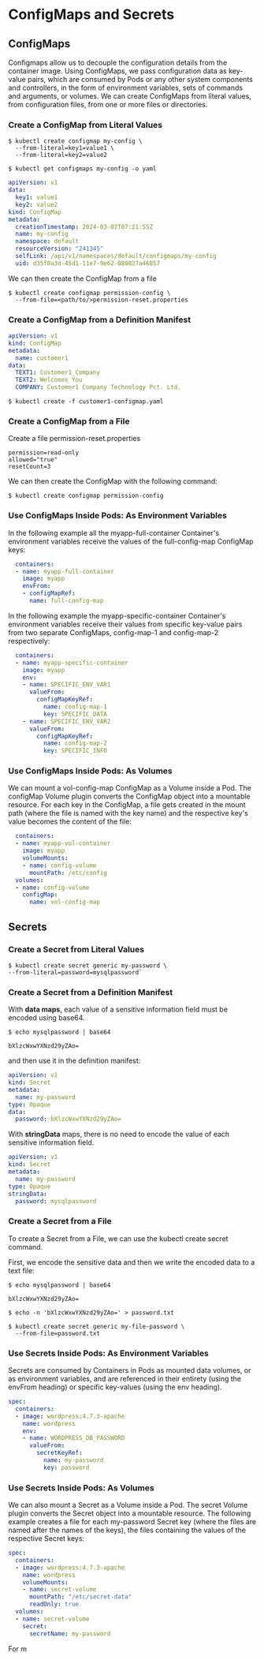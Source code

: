 # ConfigMaps and Secrets

## ConfigMaps

Configmaps allow us to decouple the configuration details from the container image. Using ConfigMaps, we pass configuration data as key-value pairs, which are consumed by Pods or any other system components and controllers, in the form of environment variables, sets of commands and arguments, or volumes. We can create ConfigMaps from literal values, from configuration files, from one or more files or directories.

### Create a ConfigMap from Literal Values

```
$ kubectl create configmap my-config \
  --from-literal=key1=value1 \
  --from-literal=key2=value2

$ kubectl get configmaps my-config -o yaml
```
```yaml
apiVersion: v1
data:
  key1: value1
  key2: value2
kind: ConfigMap
metadata:
  creationTimestamp: 2024-03-02T07:21:55Z
  name: my-config
  namespace: default
  resourceVersion: "241345"
  selfLink: /api/v1/namespaces/default/configmaps/my-config
  uid: d35f0a3d-45d1-11e7-9e62-080027a46057
  ```
  
  We can then create the ConfigMap from a file

```
$ kubectl create configmap permission-config \
  --from-file=<path/to/>permission-reset.properties
```

### Create a ConfigMap from a Definition Manifest

```yaml
apiVersion: v1
kind: ConfigMap
metadata:
  name: customer1
data:
  TEXT1: Customer1_Company
  TEXT2: Welcomes You
  COMPANY: Customer1 Company Technology Pct. Ltd.
```
```
$ kubectl create -f customer1-configmap.yaml
```

### Create a ConfigMap from a File

Create a file permission-reset.properties
```
permission=read-only
allowed="true"
resetCount=3
```
We can then create the ConfigMap with the following command:
```
$ kubectl create configmap permission-config
```

### Use ConfigMaps Inside Pods: As Environment Variables

In the following example all the myapp-full-container Container's environment variables receive the values of the full-config-map ConfigMap keys:

```yaml
  containers:
  - name: myapp-full-container
    image: myapp
    envFrom:
    - configMapRef:
      name: full-config-map
```

In the following example the myapp-specific-container Container's environment variables receive their values from specific key-value pairs from two separate ConfigMaps, config-map-1 and config-map-2 respectively:

```yaml
  containers:
  - name: myapp-specific-container
    image: myapp
    env:
    - name: SPECIFIC_ENV_VAR1
      valueFrom:
        configMapKeyRef:
          name: config-map-1
          key: SPECIFIC_DATA
    - name: SPECIFIC_ENV_VAR2
      valueFrom:
        configMapKeyRef:
          name: config-map-2
          key: SPECIFIC_INFO
```

### Use ConfigMaps Inside Pods: As Volumes

We can mount a vol-config-map ConfigMap as a Volume inside a Pod. The configMap Volume plugin converts the ConfigMap object into a mountable resource. For each key in the ConfigMap, a file gets created in the mount path (where the file is named with the key name) and the respective key's value becomes the content of the file:

```yaml
  containers:
  - name: myapp-vol-container
    image: myapp
    volumeMounts:
    - name: config-volume
      mountPath: /etc/config
  volumes:
  - name: config-volume
    configMap:
      name: vol-config-map
```

## Secrets

### Create a Secret from Literal Values

```
$ kubectl create secret generic my-password \
--from-literal=password=mysqlpassword`
```

### Create a Secret from a Definition Manifest


With **data maps**, each value of a sensitive information field must be encoded using base64.

```
$ echo mysqlpassword | base64

bXlzcWxwYXNzd29yZAo=
```
and then use it in the definition manifest:
```yaml
apiVersion: v1
kind: Secret
metadata:
  name: my-password
type: Opaque
data:
  password: bXlzcWxwYXNzd29yZAo=
```

With **stringData** maps, there is no need to encode the value of each sensitive information field.

```yaml
apiVersion: v1
kind: Secret
metadata:
  name: my-password
type: Opaque
stringData:
  password: mysqlpassword

```

### Create a Secret from a File

To create a Secret from a File, we can use the kubectl create secret command. 

First, we encode the sensitive data and then we write the encoded data to a text file:
```
$ echo mysqlpassword | base64

bXlzcWxwYXNzd29yZAo=

$ echo -n 'bXlzcWxwYXNzd29yZAo=' > password.txt

$ kubectl create secret generic my-file-password \
  --from-file=password.txt
```
### Use Secrets Inside Pods: As Environment Variables

Secrets are consumed by Containers in Pods as mounted data volumes, or as environment variables, and are referenced in their entirety (using the envFrom heading) or specific key-values (using the env heading).

```yaml
spec:
  containers:
  - image: wordpress:4.7.3-apache
    name: wordpress
    env:
    - name: WORDPRESS_DB_PASSWORD
      valueFrom:
        secretKeyRef:
          name: my-password
          key: password
```

### Use Secrets Inside Pods: As Volumes

We can also mount a Secret as a Volume inside a Pod. The secret Volume plugin converts the Secret object into a mountable resource. The following example creates a file for each my-password Secret key (where the files are named after the names of the keys), the files containing the values of the respective Secret keys:

```yaml
spec:
  containers:
  - image: wordpress:4.7.3-apache
    name: wordpress
    volumeMounts:
    - name: secret-volume
      mountPath: "/etc/secret-data"
      readOnly: true
  volumes:
  - name: secret-volume
    secret:
      secretName: my-password
```

For m